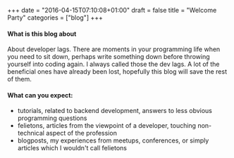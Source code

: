 +++
date = "2016-04-15T07:10:08+01:00"
draft = false
title = "Welcome Party"
categories = ["blog"]
+++
#### What is this blog about
About developer lags. There are moments in your programming life when you need to sit down, perhaps write something down before throwing yourself into coding again. I always called those the dev lags. A lot of the beneficial ones have already been lost, hopefully this blog will save the rest of them.

#### What can you expect:
- tutorials, related to backend development, answers to less obvious programming questions
- felietons, articles from the viewpoint of a developer, touching non-technical aspect of the profession
- blogposts, my experiences from meetups, conferences, or simply articles which I wouldn't call felietons